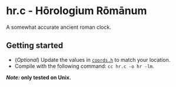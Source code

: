 # hr.c - Hōrologium Rōmānum

A somewhat accurate ancient roman clock.

## Getting started

- (_Optional_) Update the values in [`coords.h`](./coords.h) to match your location.
- Compile with the following command: `cc hr.c -o hr -lm`.

**_Note:_ only tested on Unix.**